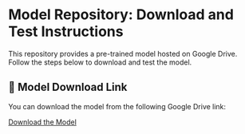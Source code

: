 # Model Repository: Download and Test Instructions

This repository provides a pre-trained model hosted on Google Drive. Follow the steps below to download and test the model.

## 📂 Model Download Link

You can download the model from the following Google Drive link:

[Download the Model](https://drive.google.com/file/d/10cPrJU11woQK6FZ8YeBkdgyHB5Gb-zpp/view?usp=drive_link)
